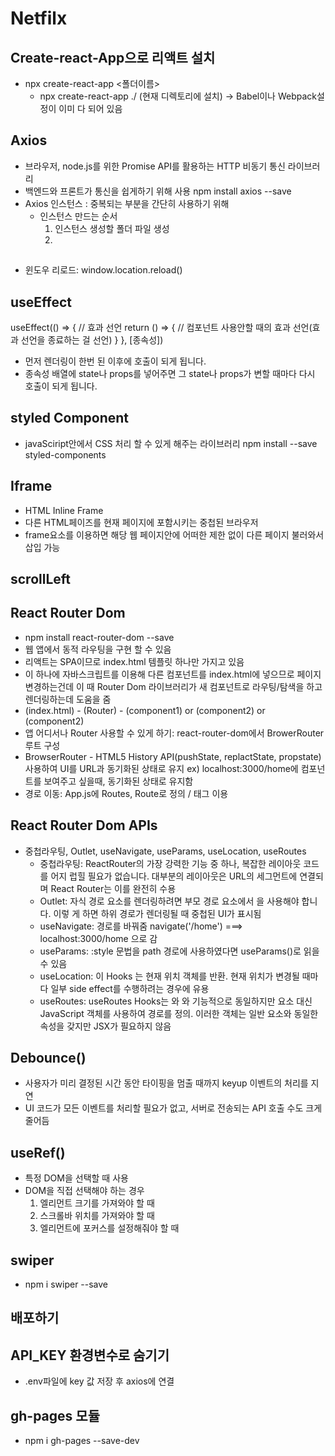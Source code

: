 # Netfilx

## Create-react-App으로 리액트 설치

- npx create-react-app <폴더이름>
  - npx create-react-app ./ (현재 디렉토리에 설치)
    -> Babel이나 Webpack설정이 이미 다 되어 있음

## Axios

- 브라우저, node.js를 위한 Promise API를 활용하는 HTTP 비동기 통신 라이브러리
- 백엔드와 프론트가 통신을 쉽게하기 위해 사용
  npm install axios --save
- Axios 인스턴스 : 중복되는 부분을 간단히 사용하기 위해
  - 인스턴스 만드는 순서
    1. 인스턴스 생성할 폴더 파일 생성
    2.

##

- 윈도우 리로드: window.location.reload()

## useEffect

useEffect(() => {
// 효과 선언
return () => {
// 컴포넌트 사용안할 때의 효과 선언(효과 선언을 종료하는 걸 선언)
}
}, [종속성])

- 먼저 렌더링이 한번 된 이후에 호출이 되게 됩니다.
- 종속성 배열에 state나 props를 넣어주면 그 state나 props가 변할 때마다 다시 호출이 되게 됩니다.

## styled Component

- javaSciript안에서 CSS 처리 할 수 있게 해주는 라이브러리
  npm install --save styled-components

## Iframe

- HTML Inline Frame
- 다른 HTML페이즈를 현재 페이지에 포함시키는 중첩된 브라우저
- frame요소를 이용하면 해당 웹 페이지안에 어떠한 제한 없이 다른 페이지 불러와서 삽입 가능

## scrollLeft

## React Router Dom

- npm install react-router-dom --save
- 웹 앱에서 동적 라우팅을 구현 할 수 있음
- 리액트는 SPA이므로 index.html 템플릿 하나만 가지고 있음
- 이 하나에 자바스크립트를 이용해 다른 컴포넌트를 index.html에 넣으므로 페이지 변경하는건데
  이 때 Router Dom 라이브러리가 새 컴포넌트로 라우팅/탐색을 하고 렌더링하는데 도움을 줌
- (index.html) - (Router) - (component1) or (component2) or (component2)
- 앱 어디서나 Router 사용할 수 있게 하기: react-router-dom에서 BrowerRouter 루트 구성
- BrowserRouter - HTML5 History API(pushState, replactState, propstate) 사용하여 UI를 URL과 동기화된 상태로 유지
  ex) localhost:3000/home에 <Home /> 컴포넌트를 보여주고 싶을때, 동기화된 상태로 유지함
- 경로 이동: App.js에 Routes, Route로 정의 / <Link /> 태그 이용

## React Router Dom APIs

- 중첩라우팅, Outlet, useNavigate, useParams, useLocation, useRoutes
  - 중첩라우팅: ReactRouter의 가장 강력한 기능 중 하나, 복잡한 레이아웃 코드를 어지
    럽힐 필요가 없습니다. 대부분의 레이아웃은 URL의 세그먼트에 연결되며 React
    Router는 이를 완전히 수용
  - Outlet: 자식 경로 요소를 렌더링하려면 부모 경로 요소에서 <Outlet>을 사용해야 합니다. 이렇
    게 하면 하위 경로가 렌더링될 때 중첩된 UI가 표시됨
  - useNavigate: 경로를 바꿔줌 navigate('/home') ===> localhost:3000/home 으로 감
  - useParams: :style 문법을 path 경로에 사용하였다면 useParams()로 읽을 수 있음
  - useLocation: 이 Hooks 는 현재 위치 객체를 반환. 현재 위치가 변경될 때마다 일부
    side effect를 수행하려는 경우에 유용
  - useRoutes: useRoutes Hooks는 와 <Routes>와 기능적으로 동일하지만 <Route> 요소 대신
    JavaScript 객체를 사용하여 경로를 정의. 이러한 객체는 일반 <Route> 요소와
    동일한 속성을 갖지만 JSX가 필요하지 않음

## Debounce()

- 사용자가 미리 결정된 시간 동안 타이핑을 멈출 때까지 keyup 이벤트의 처리를 지연
- UI 코드가 모든 이벤트를 처리할 필요가 없고, 서버로 전송되는 API 호출 수도 크게 줄어듬

## useRef()

- 특정 DOM을 선택할 때 사용
- DOM을 직접 선택해야 하는 경우
  1. 엘리먼트 크기를 가져와야 할 때
  2. 스크롤바 위치를 가져와야 할 때
  3. 엘리먼트에 포커스를 설정해줘야 할 때

## swiper

- npm i swiper --save

## 배포하기

## API_KEY 환경변수로 숨기기

- .env파일에 key 값 저장 후 axios에 연결

## gh-pages 모듈

- npm i gh-pages --save-dev
